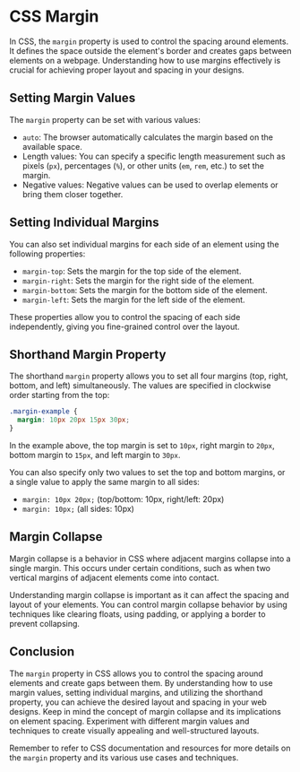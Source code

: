 # CSS Margin

In CSS, the `margin` property is used to control the spacing around elements. It defines the space outside the element's border and creates gaps between elements on a webpage. Understanding how to use margins effectively is crucial for achieving proper layout and spacing in your designs.

## Setting Margin Values

The `margin` property can be set with various values:

- `auto`: The browser automatically calculates the margin based on the available space.
- Length values: You can specify a specific length measurement such as pixels (`px`), percentages (`%`), or other units (`em`, `rem`, etc.) to set the margin.
- Negative values: Negative values can be used to overlap elements or bring them closer together.

## Setting Individual Margins

You can also set individual margins for each side of an element using the following properties:

- `margin-top`: Sets the margin for the top side of the element.
- `margin-right`: Sets the margin for the right side of the element.
- `margin-bottom`: Sets the margin for the bottom side of the element.
- `margin-left`: Sets the margin for the left side of the element.

These properties allow you to control the spacing of each side independently, giving you fine-grained control over the layout.

## Shorthand Margin Property

The shorthand `margin` property allows you to set all four margins (top, right, bottom, and left) simultaneously. The values are specified in clockwise order starting from the top:

```css
.margin-example {
  margin: 10px 20px 15px 30px;
}
```

In the example above, the top margin is set to `10px`, right margin to `20px`, bottom margin to `15px`, and left margin to `30px`.

You can also specify only two values to set the top and bottom margins, or a single value to apply the same margin to all sides:

- `margin: 10px 20px;` (top/bottom: 10px, right/left: 20px)
- `margin: 10px;` (all sides: 10px)

## Margin Collapse

Margin collapse is a behavior in CSS where adjacent margins collapse into a single margin. This occurs under certain conditions, such as when two vertical margins of adjacent elements come into contact.

Understanding margin collapse is important as it can affect the spacing and layout of your elements. You can control margin collapse behavior by using techniques like clearing floats, using padding, or applying a border to prevent collapsing.

## Conclusion

The `margin` property in CSS allows you to control the spacing around elements and create gaps between them. By understanding how to use margin values, setting individual margins, and utilizing the shorthand property, you can achieve the desired layout and spacing in your web designs. Keep in mind the concept of margin collapse and its implications on element spacing. Experiment with different margin values and techniques to create visually appealing and well-structured layouts.

Remember to refer to CSS documentation and resources for more details on the `margin` property and its various use cases and techniques.

